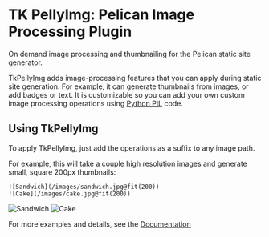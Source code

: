 # TK PellyImg: Pelican Image Processing Plugin

On demand image processing and thumbnailing for the Pelican static site generator.

TkPellyImg adds image-processing features that you can apply during static site generation. For example,
it can generate thumbnails from images, or add badges or text. It is customizable so you can add your 
own custom image processing operations using [Python PIL](https://pillow.readthedocs.io/en/stable/) code.

Using TkPellyImg
------------

To apply TkPellyImg, just add the operations as a suffix to any image path.

For example, this will take a couple high resolution images and generate small, square 200px thumbnails:

```
![Sandwich](/images/sandwich.jpg@fit(200))
![Cake](/images/cake.jpg@fit(200))
```

![Sandwich](https://joeld42.github.io/tk_pellyimg/images/sandwich_FSx.jpg)
![Cake](https://joeld42.github.io/tk_pellyimg/images/cake_BO7.jpg)

For more examples and details, see the [Documentation](https://joeld42.github.io/tk_pellyimg/pages/docs.html)
